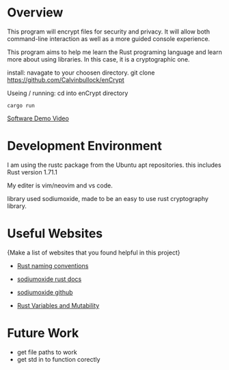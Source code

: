 # Overview
This program will encrypt files for security and privacy. It will allow both command-line interaction 
as well as a more guided console experience.

This program aims to help me learn the Rust programing language and learn more about
using libraries. In this case, it is a cryptographic one.

install:
    navagate to your choosen directory.
    git clone https://github.com/Calvinbullock/enCrypt

Useing / running:
    cd into enCrypt directory

    cargo run

[Software Demo Video](https://www.youtube.com/watch?v=rsYSzaz9zSQ&list=PLoyljU3FIZC0Tj9_WPmjfL5vGZI_t2S0s&index=3)

# Development Environment

I am using the rustc package from the Ubuntu apt repositories.
this includes Rust version 1.71.1

My editer is vim/neovim and vs code.

library used sodiumoxide, made to be an easy to use rust cryptography library.

# Useful Websites

{Make a list of websites that you found helpful in this project}
* [Rust naming conventions](https://rust-lang.github.io/api-guidelines/naming.html#:~:text=Basic%20Rust%20naming%20conventions%20are%20described%20in%20RFC%20430.&text=snake_case!&text=In%20UpperCamelCase%20%2C%20acronyms%20and%20contractions,are%20lower%2Dcased:%20is_xid_start%20.)

* [sodiumoxide rust docs](https://docs.rs/sodiumoxide/latest/sodiumoxide/crypto/box_/index.html)

* [sodiumoxide github](https://github.com/sodiumoxide/sodiumoxide)

* [Rust Variables and Mutability](https://doc.rust-lang.org/book/ch03-01-variables-and-mutability.html#variables-and-mutability)

# Future Work

- get file paths to work
- get std in to function corectly
